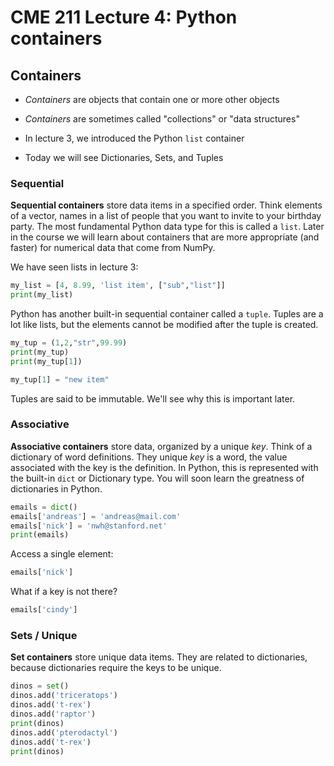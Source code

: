 # CME 211 Lecture 4: Python containers

## Containers

* *Containers* are objects that contain one or more other objects

* *Containers* are sometimes called "collections" or "data structures"

* In lecture 3, we introduced the Python `list` container

* Today we will see Dictionaries, Sets, and Tuples

### Sequential

**Sequential containers** store data items in a specified order.  Think elements
of a vector, names in a list of people that you want to invite to your
birthday party.  The most fundamental Python data type for this is called a
`list`.  Later in the course we will learn about containers that are more
appropriate (and faster) for numerical data that come from NumPy.

We have seen lists in lecture 3:

```python
my_list = [4, 8.99, 'list item', ["sub","list"]]
print(my_list)
```

Python has another built-in sequential container called a `tuple`.  Tuples are a
lot like lists, but the elements cannot be modified after the tuple is created.

```python
my_tup = (1,2,"str",99.99)
print(my_tup)
print(my_tup[1])
```

```python
my_tup[1] = "new item"
```

Tuples are said to be immutable.  We'll see why this is important later.

### Associative

**Associative containers** store data, organized by a unique *key*.  Think of a
dictionary of word definitions.  They unique *key* is a word, the value
associated with the key is the definition.  In Python, this is represented with
the built-in `dict` or Dictionary type.  You will soon learn the greatness of
dictionaries in Python.

```python
emails = dict()
emails['andreas'] = 'andreas@mail.com'
emails['nick'] = 'nwh@stanford.net'
print(emails)
```

Access a single element:

```python
emails['nick']
```

What if a key is not there?

```python
emails['cindy']
```

### Sets / Unique

**Set containers** store unique data items.  They are related to dictionaries,
because dictionaries require the keys to be unique.

```python
dinos = set()
dinos.add('triceratops')
dinos.add('t-rex')
dinos.add('raptor')
print(dinos)
dinos.add('pterodactyl')
dinos.add('t-rex')
print(dinos)
```
